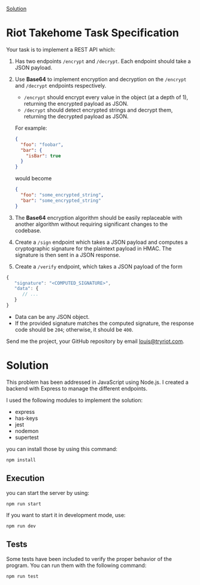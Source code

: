 [Solution](#Solution)

# Riot Takehome Task Specification

Your task is to implement a REST API which:

1. Has two endpoints `/encrypt` and `/decrypt`. Each endpoint should take
   a JSON payload.
2. Use **Base64** to implement encryption and decryption on the
   `/encrypt` and `/decrypt` endpoints respectively.

   - `/encrypt` should encrypt every value in the object (at a depth of 1), returning the encrypted payload as JSON.
   - `/decrypt` should detect encrypted strings and decrypt them, returning the decrypted payload as JSON.

   For example:

   ```JSON
   {
     "foo": "foobar",
     "bar": {
       "isBar": true
     }
   }
   ```

   would become

   ```JSON
   {
     "foo": "some_encrypted_string",
     "bar": "some_encrypted_string"
   }
   ```

3. The **Base64** encryption algorithm should be easily replaceable with another algorithm without requiring significant changes to the codebase.
4. Create a `/sign` endpoint which takes a JSON payload and computes a
   cryptographic signature for the plaintext payload in HMAC. The signature is then
   sent in a JSON response.
5. Create a `/verify` endpoint, which takes a JSON payload of the form

```js
{
   "signature": "<COMPUTED_SIGNATURE>",
   "data": {
      // ...
   }
}
```

- Data can be any JSON object.
- If the provided signature matches the computed signature, the response code should be `204`; otherwise, it should be `400`.

Send me the project, your GitHub repository by email louis@tryriot.com.

# Solution

This problem has been addressed in JavaScript using Node.js. I created a backend with Express to manage the different endpoints.

I used the following modules to implement the solution:

- express
- has-keys
- jest
- nodemon
- supertest

you can install those by using this command:

```
npm install
```

## Execution

you can start the server by using:

```
npm run start
```

If you want to start it in development mode, use:

```
npm run dev
```

## Tests

Some tests have been included to verify the proper behavior of the program. You can run them with the following command:

```
npm run test
```
